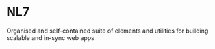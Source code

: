 # NL7

Organised and self-contained suite of elements and utilities for building scalable and in-sync web apps

